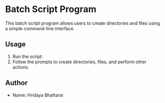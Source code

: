 # Batch Script Program

This batch script program allows users to create directories and files using a simple command-line interface.

## Usage

1. Run the script:
2. Follow the prompts to create directories, files, and perform other actions.

## Author

- Name: Hridaya Bhattarai
